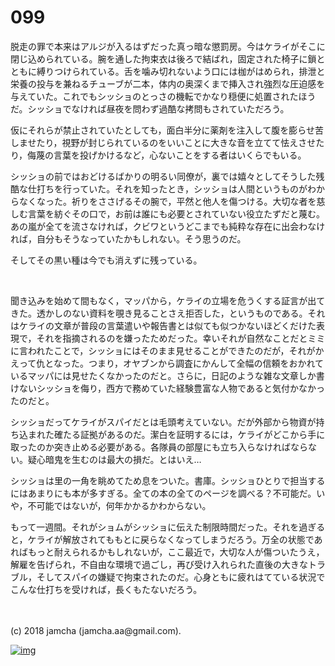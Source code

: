 # 099

脱走の罪で本来はアルジが入るはずだった真っ暗な懲罰房。今はケライがそこに閉じ込められている。腕を通した拘束衣は後ろで結ばれ，固定された椅子に鎖とともに縛りつけられている。舌を噛み切れないよう口には枷がはめられ，排泄と栄養の投与を兼ねるチューブが二本，体内の奥深くまで挿入され強烈な圧迫感を与えていた。これでもシッショのとっさの機転でかなり穏便に処置されたほうだ。シッショでなければ昼夜を問わず過酷な拷問もされていただろう。  

仮にそれらが禁止されていたとしても，面白半分に薬剤を注入して腹を膨らせ苦しませたり，視野が封じられているのをいいことに大きな音を立てて怯えさせたり，侮蔑の言葉を投げかけるなど，心ないことをする者はいくらでもいる。  

シッショの前ではおどけるばかりの明るい同僚が，裏では嬉々としてそうした残酷な仕打ちを行っていた。それを知ったとき，シッショは人間というものがわからなくなった。祈りをささげるその腕で，平然と他人を傷つける。大切な者を慈しむ言葉を紡ぐその口で，お前は誰にも必要とされていない役立たずだと蔑む。あの嵐が全てを流さなければ，クビワというどこまでも純粋な存在に出会わなければ，自分もそうなっていたかもしれない。そう思うのだ。  

そしてその黒い種は今でも消えずに残っている。  

<br>  

聞き込みを始めて間もなく，マッパから，ケライの立場を危うくする証言が出てきた。透かしのない資料を覗き見ることさえ拒否した，というものである。それはケライの文章が普段の言葉遣いや報告書とは似ても似つかないほどくだけた表現で，それを指摘されるのを嫌ったためだった。幸いそれが自然なことだとミミに言われたことで，シッショにはそのまま見せることができたのだが，それがかえって仇となった。つまり，オヤブンから調査にかんして全幅の信頼をおかれているマッパには見せたくなかったのだと。さらに，日記のような雑な文章しか書けないシッショを侮り，西方で務めていた経験豊富な人物であると気付かなかったのだと。  

シッショだってケライがスパイだとは毛頭考えていない。だが外部から物資が持ち込まれた確たる証拠があるのだ。潔白を証明するには，ケライがどこから手に取ったのか突き止める必要がある。各隊員の部屋にも立ち入らなければならない。疑心暗鬼を生むのは最大の損だ。とはいえ…  

シッショは里の一角を眺めてため息をついた。書庫。シッショひとりで担当するにはあまりにも本が多すぎる。全ての本の全てのページを調べる？不可能だ。いや，不可能ではないが，何年かかるかわからない。  

もって一週間。それがショムがシッショに伝えた制限時間だった。それを過ぎると，ケライが解放されてももとに戻らなくなってしまうだろう。万全の状態であればもっと耐えられるかもしれないが，ここ最近で，大切な人が傷ついたうえ，解雇を告げられ，不自由な環境で過ごし，再び受け入れられた直後の大きなトラブル，そしてスパイの嫌疑で拘束されたのだ。心身ともに疲れはてている状況でこんな仕打ちを受ければ，長くもたないだろう。  

<br>  
<br>  
(c) 2018 jamcha (jamcha.aa@gmail.com).  

[![img](http://i.creativecommons.org/l/by-nc-sa/4.0/88x31.png)](http://creativecommons.org/licenses/by-nc-sa/4.0/deed)